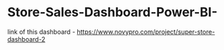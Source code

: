 # Store-Sales-Dashboard-Power-BI-

link of this dashboard - https://www.novypro.com/project/super-store-dashboard-2
